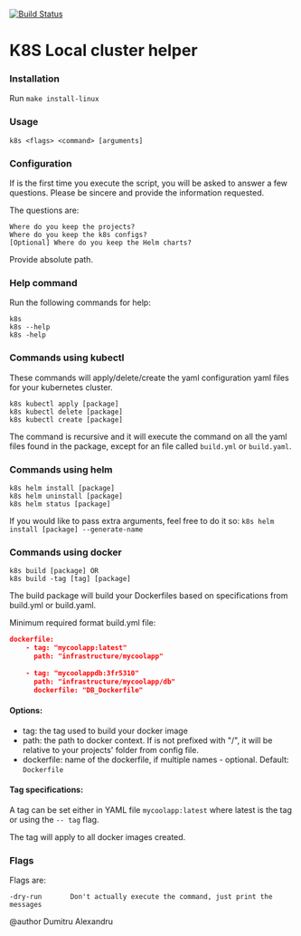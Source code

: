 [![Build Status](https://travis-ci.org/pathristikon/k8s-applier.svg?branch=master)](https://travis-ci.org/pathristikon/k8s-applier)

# K8S Local cluster helper

### Installation

Run `make install-linux`

### Usage

`k8s <flags> <command> [arguments]`

### Configuration

If is the first time you execute the script, you will be asked to answer a few questions.
Please be sincere and provide the information requested.

The questions are:
    
    Where do you keep the projects?
    Where do you keep the k8s configs?
    [Optional] Where do you keep the Helm charts?

Provide absolute path.

### Help command

Run the following commands for help:

    k8s
    k8s --help
    k8s -help

### Commands using kubectl

These commands will apply/delete/create the yaml configuration yaml files for your
kubernetes cluster.

    k8s kubectl apply [package]
    k8s kubectl delete [package]
    k8s kubectl create [package]

The command is recursive and it will execute the command on all the yaml files found in
the package, except for an file called `build.yml` or `build.yaml`.

### Commands using helm
    k8s helm install [package]
    k8s helm uninstall [package]
    k8s helm status [package]
    
If you would like to pass extra arguments, feel free to do it so:
    `k8s helm install [package] --generate-name`

### Commands using docker
    k8s build [package] OR
    k8s build -tag [tag] [package]
    
The build package will build your Dockerfiles based on specifications from build.yml or build.yaml.

Minimum required format build.yml file:

```json
dockerfile:
    - tag: "mycoolapp:latest"
      path: "infrastructure/mycoolapp"
    
    - tag: "mycoolappdb:3fr5310"
      path: "infrastructure/mycoolapp/db"
      dockerfile: "DB_Dockerfile"
```

#### Options:
- tag: the tag used to build your docker image
- path: the path to docker context. If is not prefixed with "/", it will be relative to
your projects' folder from config file.
- dockerfile: name of the dockerfile, if multiple names - optional. Default: `Dockerfile`

#### Tag specifications:

A tag can be set either in YAML file `mycoolapp:latest` where latest is the tag or using the 
`-- tag` flag.

The tag will apply to all docker images created.


### Flags
Flags are:
    
    -dry-run       Don't actually execute the command, just print the messages 


@author Dumitru Alexandru
